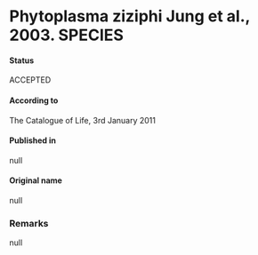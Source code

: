# Phytoplasma ziziphi Jung et al., 2003. SPECIES

#### Status
ACCEPTED

#### According to
The Catalogue of Life, 3rd January 2011

#### Published in
null

#### Original name
null

### Remarks
null